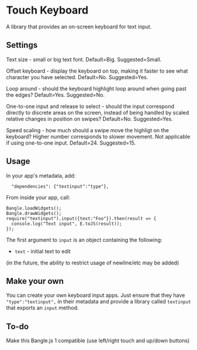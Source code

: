 # Touch Keyboard

A library that provides an on-screen keyboard for text input.

## Settings
Text size - small or big text font. Default=Big. Suggested=Small.

Offset keyboard - display the keyboard on top, making it faster to see what character you have selected. Default=No. Suggested=Yes.

Loop around - should the keyboard highlight loop around when going past the edges? Default=Yes. Suggested=No.

One-to-one input and release to select - should the input correspond directly to discrete areas on the screen, instead of being handled by scaled relative changes in position on swipes? Default=No. Suggested=Yes.

Speed scaling - how much should a swipe move the highligt on the keyboard? Higher number corresponds to slower movement. Not applicable if using one-to-one input. Default=24. Suggested=15.

## Usage

In your app's metadata, add:

```
  "dependencies": {"textinput":"type"},
```

From inside your app, call:

```
Bangle.loadWidgets();
Bangle.drawWidgets();
require("textinput").input({text:"Foo"}).then(result => {
  console.log("Text input", E.toJS(result));
});
```

The first argument to `input` is an object containing the following:

* `text` - initial text to edit

(in the future, the ability to restrict usage of newline/etc may be added)

## Make your own

You can create your own keyboard input apps. Just ensure that they have
`"type":"textinput",` in their metadata and provide a library called `textinput`
that exports an `input` method.

## To-do

Make this Bangle.js 1 compatible (use left/right touch and up/down buttons)

